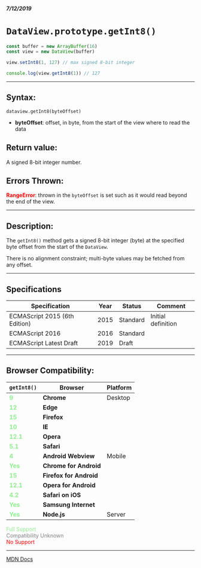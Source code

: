 ##### 7/12/2019
# `DataView.prototype.getInt8()`

```js
const buffer = new ArrayBuffer(16)
const view = new DataView(buffer)

view.setInt8(1, 127) // max signed 8-bit integer

console.log(view.getInt8(1)) // 127
```

---

## Syntax:
`dataview.getInt8(byteOffset)`

* **byteOffset**: offset, in byte, from the start of the view where to read the data 

## Return value:
A signed 8-bit integer number.

## Errors Thrown:
**<span style="color: red">RangeError</span>**: thrown in the `byteOffset` is set such as it would read beyond the end of the view.

---

## Description:
The `getInt8()` method gets a signed 8-bit integer (byte) at the specified byte offset from the start of the `DataView`. 

There is no alignment constraint; multi-byte values may be fetched from any offset.

---

## Specifications
| Specification | Year | Status | Comment |
|---|---|---|---|
| ECMAScript 2015 (6th Edition) | 2015 | Standard | Initial definition |
| ECMAScript 2016 | 2016 | Standard |  |
| ECMAScript Latest Draft | 2019 | Draft |  |

---

## Browser Compatibility:
| `getInt8()` | Browser | Platform |
|---|---|---|
| <span style="color: lightgreen">**9**</span> | **Chrome** | Desktop | 
| <span style="color: lightgreen">**12**</span> | **Edge** || 
| <span style="color: lightgreen">**15**</span> | **Firefox** || 
| <span style="color: lightgreen">**10**</span> | **IE** || 
| <span style="color: lightgreen">**12.1**</span> | **Opera** || 
| <span style="color: lightgreen">**5.1**</span> | **Safari** || 
| <span style="color: lightgreen">**4**</span> | **Android Webview** | Mobile | 
| <span style="color: lightgreen">**Yes**</span> | **Chrome for Android** || 
| <span style="color: lightgreen">**15**</span> | **Firefox for Android** || 
| <span style="color: lightgreen">**12.1**</span> | **Opera for Android** || 
| <span style="color: lightgreen">**4.2**</span> | **Safari on iOS** || 
| <span style="color: lightgreen">**Yes**</span> | **Samsung Internet** || 
| <span style="color: lightgreen">**Yes**</span> | **Node.js** | Server | 

<span style="color: lightgreen">Full Support</span>  
<span style="color: grey">Compatibility Unknown</span>  
<span style="color: red">No Support</span>

---

[MDN Docs](https://developer.mozilla.org/en-US/docs/Web/JavaScript/Reference/Global_Objects/DataView/getInt8)
